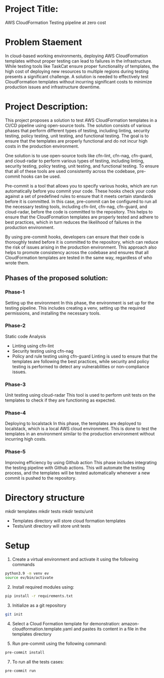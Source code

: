 # Project Title:
AWS CloudFormation Testing pipeline at zero cost

# Problem Staement
In cloud-based working environments, deploying AWS CloudFormation templates without proper testing can lead to failures
in the infrastructure. While testing tools like TaskCat ensure proper functionality of templates, the high cost of
deploying new resources to multiple regions during testing presents a significant challenge. A solution is needed to
effectively test CloudFormation templates without incurring significant costs to minimize production issues and infrastructure downtime.

# Project Description:
This project proposes a solution to test AWS CloudFormation templates in a CI/CD pipeline using open-source tools.
The solution consists of various phases that perform different types of testing, including linting, security testing,
policy testing, unit testing, and functional testing. The goal is to ensure that the templates are properly functional
and do not incur high costs in the production environment.

One solution is to use open-source tools like cfn-lint, cfn-nag, cfn-guard, and cloud-radar to perform various types of testing,
including linting, security testing, policy testing, unit testing, and functional testing. To ensure that all of these tools are
used consistently across the codebase, pre-commit hooks can be used.

Pre-commit is a tool that allows you to specify various hooks, which are run automatically before you commit your code.
These hooks check your code against a set of predefined rules to ensure that it meets certain standards before it is committed.
In this case, pre-commit can be configured to run all the necessary testing tools, including cfn-lint, cfn-nag, cfn-guard, and cloud-radar,
before the code is committed to the repository. This helps to ensure that the CloudFormation templates are properly tested and adhere to best practices,
which in turn reduces the likelihood of failures in the production environment.

By using pre-commit hooks, developers can ensure that their code is thoroughly tested before it is committed to the repository,
which can reduce the risk of issues arising in the production environment. This approach also helps to promote consistency across
the codebase and ensures that all CloudFormation templates are tested in the same way, regardless of who wrote them.

## Phases of the proposed solution:
### Phase-1
Setting up the environment
In this phase, the environment is set up for the testing pipeline.
This includes creating a venv, setting up the required permissions, and installing the necessary tools.

### Phase-2
Static code Analysis
* Linting using cfn-lint
* Security testing using cfn-nag
* Policy and rule testing using cfn-guard
Linting is used to ensure that the templates are following the best practices, while security and policy
testing is performed to detect any vulnerabilities or non-compliance issues.

### Phase-3
Unit testing using cloud-radar
This tool is used to perform unit tests on the templates to check if they are functioning as expected.

### Phase-4
Deploying to localstack
 In this phase, the templates are deployed to localstack, which is a local AWS cloud environment.
 This is done to test the templates in an environment similar to the production environment without incurring high costs.

### Phase-5
Improving efficiency by using Github action
This phase includes integrating the testing pipeline with Github actions. This will automate the testing process,
and the templates will be tested automatically whenever a new commit is pushed to the repository.

# Directory structure

mkdir templates
mkdir tests
mkdir tests/unit

* Templates directory will store cloud formation templates
* Tests/unit directory will store unit tests


# Setup
1. Create a virtual environment and activate it using the following commands
```bash
python3.9 -m venv ev
source ev/bin/activate
```

2. Install required modules using:
```bash
pip install -r requirements.txt
```


3. Initialize as a git repository
```bash
git init
```

4. Select a Cloud Formation template for demonstration: amazon-cloudformation.template.yaml and pastes its content in a file in the templates directory

5. Run pre-commit using the following command:
```bash
pre-commit install
```

7. To run all the tests cases:
```bash
pre-commit run
```
